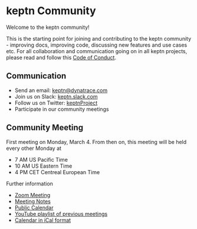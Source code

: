 # keptn Community

Welcome to the keptn community!

This is the starting point for joining and contributing to the keptn community - improving docs, improving code, discussing new features and use cases etc. For all collaboration and communication going on in all keptn projects, please read and follow this [Code of Conduct](./CODE_OF_CONDUCT.md).

## Communication

- Send an email: keptn@dynatrace.com
- Join us on Slack: [keptn.slack.com](https://join.slack.com/t/keptn/shared_invite/enQtNTUxMTQ1MzgzMzUxLTcxMzE0OWU1YzU5YjY3NjFhYTJlZTNjOTZjY2EwYzQyYWRkZThhY2I3ZDMzN2MzOThkZjIzOTdhOGViMDNiMzI)
- Follow us on Twitter: [keptnProject](https://twitter.com/keptnProject)
- Participate in our community meetings

## Community Meeting

First meeting on Monday, March 4. From then on, this meeting will be held every other Monday at
- 7 AM US Pacific Time
- 10 AM US Eastern Time
- 4 PM CET Centreal European Time

Further information
- [Zoom Meeting](https://dynatrace.zoom.us/j/578828410)
- [Meeting Notes](https://tinyurl.com/keptn-meeting-notes)
- [Public Calendar](https://calendar.google.com/calendar/embed?src=dynatrace.com_abjrh1ukf18ih477tb1ekag2ag%40group.calendar.google.com)
- [YouTube playlist of previous meetings](https://www.youtube.com/playlist?list=PL6i801Rjt9DZnx47VDHUFIBssSYR23_zu)
- [Calendar in iCal format](https://calendar.google.com/calendar/ical/dynatrace.com_abjrh1ukf18ih477tb1ekag2ag%40group.calendar.google.com/public/basic.ics)
